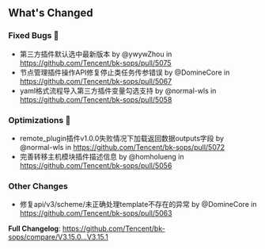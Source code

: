 <!-- Release notes generated using configuration in .github/release.yml at master -->

## What's Changed

### Fixed Bugs 👾
* 第三方插件默认选中最新版本 by @ywywZhou in https://github.com/Tencent/bk-sops/pull/5075
* 节点管理插件操作API修复停止类任务传参错误 by @DomineCore in https://github.com/Tencent/bk-sops/pull/5067
* yaml格式流程导入第三方插件变量勾选支持 by @normal-wls in https://github.com/Tencent/bk-sops/pull/5058

### Optimizations 🦾
* remote_plugin插件v1.0.0失败情况下加载返回数据outputs字段 by @normal-wls in https://github.com/Tencent/bk-sops/pull/5072
* 完善转移主机模块插件描述信息 by @homholueng in https://github.com/Tencent/bk-sops/pull/5056

### Other Changes
* 修复api/v3/scheme/未正确处理template不存在的异常 by @DomineCore in https://github.com/Tencent/bk-sops/pull/5063


**Full Changelog**: https://github.com/Tencent/bk-sops/compare/V3.15.0...V3.15.1